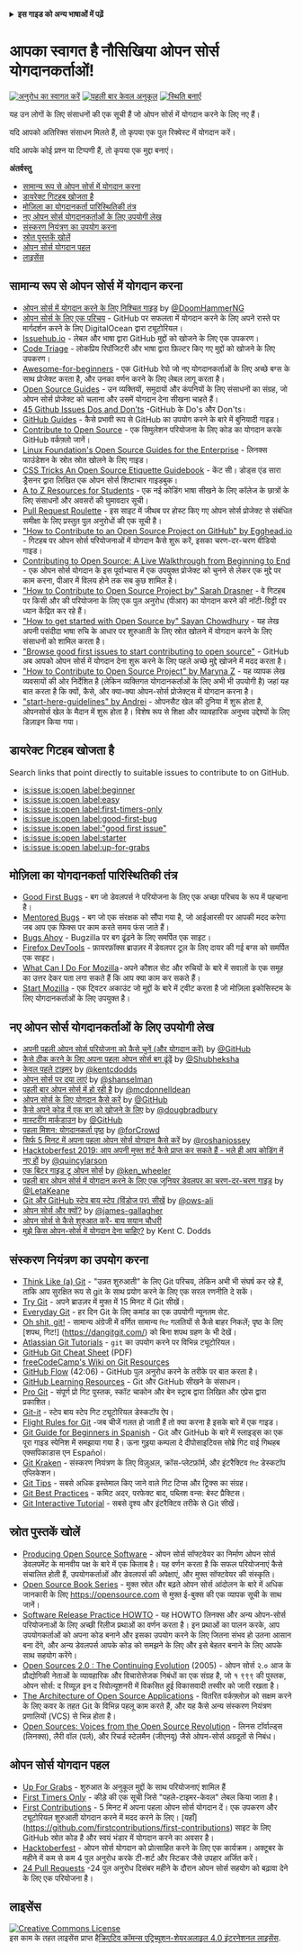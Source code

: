 <!-- Do not translate this -->
<details>
<summary>
<strong>इस गाइड को अन्य भाषाओं में पढ़ें</strong>
</summary>
    <ul>
        <li><a href="./README.md"> English </a></li>
        <li><a href="./README-CN.md"> 中文 </a></li>
        <li><a href="./README-RU.md"> русский </a></li>
        <li><a href="./README-RO.md"> Românesc </a></li>
        <li><a href="./README-IT.md"> Italiano </a></li>
        <li><a href="./README-ES.md"> Español </a></li>
        <li><a href="./README-pt-BR.md"> Português (BR) </a></li>
        <li><a href="./README-DE.md"> Deutsch </a></li>
        <li><a href="./README-GR.md"> Ελληνικά </a></li>
        <li><a href="./README-FR.md"> Français </a></li>
        <li><a href="./README-KO.md"> 한국어 </a></li>
        <li><a href="./README-JA.md"> 日本語 </a></li>
        <li><a href="./README-HI.md"> हिंदी </a></li>
    </ul>
</details>
<!-- Do not translate this -->

# आपका स्वागत है नौसिखिया ओपन सोर्स योगदानकर्ताओं!

[![अनुरोध का स्वागत करें](https://img.shields.io/badge/PRs-welcome-brightgreen.svg?style=flat)](http://makeapullrequest.com)
[![पहली बार केवल अनुकूल](https://img.shields.io/badge/first--timers--only-friendly-blue.svg)](https://www.firsttimersonly.com/)
[![स्थिति बनाएँ](https://api.travis-ci.org/freeCodeCamp/how-to-contribute-to-open-source.svg?branch=master)](https://travis-ci.org/freeCodeCamp/how-to-contribute-to-open-source)


यह उन लोगों के लिए संसाधनों की एक सूची हैं जो ओपन सोर्स में योगदान करने के लिए नए हैं।

यदि आपको अतिरिक्त संसाधन मिलते हैं, तो कृपया एक पुल रिक्वेस्ट में योगदान करें।

यदि आपके कोई प्रश्न या टिप्पणी हैं, तो कृपया एक मुद्दा बनाएं।

**अंतर्वस्तु**

- [सामान्य रूप से ओपन सोर्स में योगदान करना](#contributing-to-open-source-in-general)
- [डायरेक्ट गिटहब खोजता है](#direct-github-searches)
- [मोज़िला का योगदानकर्ता पारिस्थितिकी तंत्र](#mozillas-contributor-ecosystem)
- [नए ओपन सोर्स योगदानकर्ताओं के लिए उपयोगी लेख](#useful-articles-for-new-open-source-contributors)
- [संस्करण नियंत्रण का उपयोग करना](#using-version-control)
- [स्रोत पुस्तकें खोलें](#open-source-books)
- [ओपन सोर्स योगदान पहल](#open-source-contribution-initiatives)
- [लाइसेंस](#license)

## सामान्य रूप से ओपन सोर्स में योगदान करना
- [ओपन सोर्स में योगदान करने के लिए निश्चित गाइड](https://www.freecodecamp.org/news/the-definitive-guide-to-contributing-to-open-source-900d5f9f2282/) by [@DoomHammerNG](https://twitter.com/DoomHammerNG)
- [ओपन सोर्स के लिए एक परिचय](https://www.digitalocean.com/community/tutorial_series/an-introduction-to-open-source) - GitHub पर सफलता में योगदान करने के लिए अपने रास्ते पर मार्गदर्शन करने के लिए DigitalOcean द्वारा ट्यूटोरियल।
- [Issuehub.io](http://issuehub.io/) - लेबल और भाषा द्वारा GitHub मुद्दों को खोजने के लिए एक उपकरण।
- [Code Triage](https://www.codetriage.com/) - लोकप्रिय रिपॉजिटरी और भाषा द्वारा फ़िल्टर किए गए मुद्दों को खोजने के लिए उपकरण।
- [Awesome-for-beginners](https://github.com/MunGell/awesome-for-beginners) - एक GitHub रेपो जो नए योगदानकर्ताओं के लिए अच्छे बग्स के साथ प्रोजेक्ट करता है, और उनका वर्णन करने के लिए लेबल लागू करता है।
- [Open Source Guides](https://opensource.guide/) - उन व्यक्तियों, समुदायों और कंपनियों के लिए संसाधनों का संग्रह, जो ओपन सोर्स प्रोजेक्ट को चलाना और उसमें योगदान देना सीखना चाहते हैं।
- [45 Github Issues Dos and Don’ts](https://hackernoon.com/45-github-issues-dos-and-donts-dfec9ab4b612) -GitHub के Do's और Don'ts।
- [GitHub Guides](https://guides.github.com/) - कैसे प्रभावी रूप से GitHub का उपयोग करने के बारे में बुनियादी गाइड।
- [Contribute to Open Source](https://github.com/danthareja/contribute-to-open-source) - एक सिमुलेशन परियोजना के लिए कोड का योगदान करके GitHub वर्कफ़्लो जानें।
- [Linux Foundation's Open Source Guides for the Enterprise](https://www.linuxfoundation.org/resources/open-source-guides/) - लिनक्स फाउंडेशन के स्रोत स्रोत खोलने के लिए गाइड।
- [CSS Tricks An Open Source Etiquette Guidebook](https://css-tricks.com/open-source-etiquette-guidebook/) - केंट सी। डोड्स एंड सारा ड्रैसनर द्वारा लिखित एक ओपन सोर्स शिष्टाचार गाइडबुक।
- [A to Z Resources for Students](https://github.com/dipakkr/A-to-Z-Resources-for-Students) - एक नई कोडिंग भाषा सीखने के लिए कॉलेज के छात्रों के लिए संसाधनों और अवसरों की घुमावदार सूची।
- [Pull Request Roulette](http://www.pullrequestroulette.com/) - इस साइट में जीथब पर होस्ट किए गए ओपन सोर्स प्रोजेक्ट से संबंधित समीक्षा के लिए प्रस्तुत पुल अनुरोधों की एक सूची है।
- ["How to Contribute to an Open Source Project on GitHub" by Egghead.io](https://egghead.io/courses/how-to-contribute-to-an-open-source-project-on-github) - गिटहब पर ओपन सोर्स परियोजनाओं में योगदान कैसे शुरू करें, इसका चरण-दर-चरण वीडियो गाइड।
- [Contributing to Open Source: A Live Walkthrough from Beginning to End](https://medium.com/@kevinjin/contributing-to-open-source-walkthrough-part-0-b3dc43e6b720) - एक ओपन सोर्स योगदान के इस पूर्वाभ्यास में एक उपयुक्त प्रोजेक्ट को चुनने से लेकर एक मुद्दे पर काम करना, पीआर में विलय होने तक सब कुछ शामिल है।
- ["How to Contribute to Open Source Project by" Sarah Drasner](https://css-tricks.com/how-to-contribute-to-an-open-source-project/) - वे गिटहब पर किसी और की परियोजना के लिए एक पुल अनुरोध (पीआर) का योगदान करने की नॉटी-ग्रिट्टी पर ध्यान केंद्रित कर रहे हैं।
- ["How to get started with Open Source by" Sayan Chowdhury](https://www.hackerearth.com:443/getstarted-opensource/) - यह लेख अपनी पसंदीदा भाषा रुचि के आधार पर शुरुआती के लिए स्रोत खोलने में योगदान करने के लिए संसाधनों को शामिल करता है।
- ["Browse good first issues to start contributing to open source"](https://github.blog/2020-01-22-browse-good-first-issues-to-start-contributing-to-open-source/) - GitHub अब आपको ओपन सोर्स में योगदान देना शुरू करने के लिए पहले अच्छे मुद्दे खोजने में मदद करता है।
- ["How to Contribute to Open Source Project" by Maryna Z](https://rubygarage.org/blog/how-contribute-to-open-source-projects) - यह व्यापक लेख व्यवसायों की ओर निर्देशित है (लेकिन व्यक्तिगत योगदानकर्ताओं के लिए अभी भी उपयोगी है) जहां यह बात करता है कि क्यों, कैसे, और क्या-क्या ओपन-सोर्स प्रोजेक्ट्स में योगदान करना है।
- ["start-here-guidelines" by Andrei](https://github.com/zero-to-mastery/start-here-guidelines) - ओपनसैट खेल की दुनिया में शुरू होता है, ओपनसोर्स खेल के मैदान में शुरू होता है। विशेष रूप से शिक्षा और व्यावहारिक अनुभव उद्देश्यों के लिए डिज़ाइन किया गया।

## डायरेक्ट गिटहब खोजता है
Search links that point directly to suitable issues to contribute to on GitHub.
- [is:issue is:open label:beginner](https://github.com/search?utf8=%E2%9C%93&q=is%3Aissue+is%3Aopen+label%3Abeginner)
- [is:issue is:open label:easy](https://github.com/search?utf8=%E2%9C%93&q=is%3Aissue+is%3Aopen+label%3Aeasy)
- [is:issue is:open label:first-timers-only](https://github.com/search?utf8=%E2%9C%93&q=is%3Aissue+is%3Aopen+label%3Afirst-timers-only)
- [is:issue is:open label:good-first-bug](https://github.com/search?utf8=%E2%9C%93&q=is%3Aissue+is%3Aopen+label%3Agood-first-bug)
- [is:issue is:open label:"good first issue"](https://github.com/search?utf8=%E2%9C%93&q=is%3Aissue+is%3Aopen+label%3A"good+first+issue")
- [is:issue is:open label:starter](https://github.com/search?utf8=%E2%9C%93&q=is%3Aissue+is%3Aopen+label%3Astarter)
- [is:issue is:open label:up-for-grabs](https://github.com/search?utf8=%E2%9C%93&q=is%3Aissue+is%3Aopen+label%3Aup-for-grabs)

## मोज़िला का योगदानकर्ता पारिस्थितिकी तंत्र
- [Good First Bugs](https://bugzil.la/sw:%22[good%20first%20bug]%22&limit=0) - बग जो डेवलपर्स ने परियोजना के लिए एक अच्छा परिचय के रूप में पहचाना है।
- [Mentored Bugs](https://bugzilla.mozilla.org/buglist.cgi?quicksearch=mentor%3A%40) - बग जो एक संरक्षक को सौंपा गया है, जो आईआरसी पर आपकी मदद करेगा जब आप एक फिक्स पर काम करते समय फंस जाते हैं।
- [Bugs Ahoy](https://www.joshmatthews.net/bugsahoy/) - Bugzilla पर बग ढूंढने के लिए समर्पित एक साइट।
- [Firefox DevTools](http://firefox-dev.tools/) - फ़ायरफ़ॉक्स ब्राउज़र में डेवलपर टूल के लिए दायर की गई बग्स को समर्पित एक साइट।
- [What Can I Do For Mozilla](https://whatcanidoformozilla.org/) - अपने कौशल सेट और रुचियों के बारे में सवालों के एक समूह का उत्तर देकर पता लगा सकते हैं कि आप क्या काम कर सकते हैं।
- [Start Mozilla](https://twitter.com/StartMozilla) - एक ट्विटर अकाउंट जो मुद्दों के बारे में ट्वीट करता है जो मोज़िला इकोसिस्टम के लिए योगदानकर्ताओं के लिए उपयुक्त है।
## नए ओपन सोर्स योगदानकर्ताओं के लिए उपयोगी लेख
- [अपनी पहली ओपन सोर्स परियोजना को कैसे चुनें (और योगदान करें)](https://github.com/collections/choosing-projects) by [@GitHub](https://github.com/github)
- [कैसे ठीक करने के लिए अपना पहला ओपन सोर्स बग ढूंढें](https://www.freecodecamp.org/news/finding-your-first-open-source-project-or-bug-to-work-on-1712f651e5ba/) by [@Shubheksha](https://github.com/Shubheksha)
- [केवल पहले टाइमर](https://kentcdodds.com/blog/first-timers-only/) by [@kentcdodds](https://github.com/kentcdodds)
- [ओपन सोर्स पर दया लाएं](https://web.archive.org/web/20201009150545/https://www.hanselman.com/blog/bring-kindness-back-to-open-source) by [@shanselman](https://github.com/shanselman)
- [पहली बार ओपन सोर्स में हो रही है](https://www.nearform.com/blog/getting-into-open-source-for-the-first-time/) by [@mcdonnelldean](https://github.com/mcdonnelldean)
- [ओपन सोर्स के लिए योगदान कैसे करें](https://opensource.guide/how-to-contribute/) by [@GitHub](https://github.com/github)
- [कैसे अपने कोड में एक बग को खोजने के लिए](https://8thlight.com/blog/doug-bradbury/2016/06/29/how-to-find-bug-in-your-code.html) by [@dougbradbury](https://twitter.com/dougbradbury)
- [मास्टरींग मार्कडाउन](https://guides.github.com/features/mastering-markdown/) by [@GitHub](https://github.com/github)
- [पहला मिशन: योगदानकर्ता पृष्ठ](https://medium.com/@forCrowd/first-mission-contributors-page-df24e6e70705#.2v2g0no29) by [@forCrowd](https://github.com/forCrowd)
- [सिर्फ 5 मिनट में अपना पहला ओपन सोर्स योगदान कैसे करें](https://www.freecodecamp.org/news/how-to-make-your-first-open-source-contribution-in-just-5-minutes-aaad1fc59c9a/) by [@roshanjossey](https://github.com/Roshanjossey/)
- [Hacktoberfest 2019: आप अपनी मुफ्त शर्ट कैसे प्राप्त कर सकते हैं - भले ही आप कोडिंग में नए हों](https://www.freecodecamp.org/news/hacktoberfest-2018-how-you-can-get-your-free-shirt-even-if-youre-new-to-coding-96080dd0b01b/) by [@quincylarson](https://www.freecodecamp.org/news/author/quincylarson/)
- [एक बिटर गाइड टू ओपन सोर्स](https://medium.com/codezillas/a-bitter-guide-to-open-source-a8e3b6a3c1c4) by [@ken_wheeler](https://medium.com/@ken_wheeler)
- [पहली बार ओपन सोर्स में योगदान करने के लिए एक जूनियर डेवलपर का चरण-दर-चरण गाइड](https://hackernoon.com/contributing-to-open-source-the-sharks-are-photoshopped-47e22db1ab86) by [@LetaKeane](https://hackernoon.com/u/letakeane)
- [Git और GitHub स्टेप बाय स्टेप (विंडोज पर) सीखें](https://medium.com/illumination/path-to-learning-git-and-github-be93518e06dc) by [@ows-ali](https://medium.com/@ows_ali)
- [ओपन सोर्स और क्यों?](https://careerkarma.com/blog/open-source-projects-for-beginners/) by [@james-gallagher](https://careerkarma.com/blog/author/jamesgallagher/)
- [ओपन सोर्स से कैसे शुरुआत करें- बाय सयान चौधरी](https://www.hackerearth.com/getstarted-opensource/)
- [मुझे किस ओपन-सोर्स में योगदान देना चाहिए?](https://kentcdodds.com/blog/what-open-source-project-should-i-contribute-to/) by Kent C. Dodds

## संस्करण नियंत्रण का उपयोग करना
- [Think Like (a) Git](http://think-like-a-git.net/) - "उन्नत शुरुआती" के लिए Git परिचय, लेकिन अभी भी संघर्ष कर रहे हैं, ताकि आप सुरक्षित रूप से git के साथ प्रयोग करने के लिए एक सरल रणनीति दे सकें।
- [Try Git](https://try.github.io/) - अपने ब्राउज़र में मुफ्त में 15 मिनट में Git सीखें।
- [Everyday Git](https://git-scm.com/docs/giteveryday) - हर दिन Git के लिए कमांड का एक उपयोगी न्यूनतम सेट.
- [Oh shit, git!](https://ohshitgit.com/) - सामान्य अंग्रेजी में वर्णित सामान्य `गिट` गलतियों से कैसे बाहर निकलें; पृष्ठ के लिए [शपथ, गिट!] (https://dangitgit.com/) को बिना शपथ ग्रहण के भी देखें।
- [Atlassian Git Tutorials](https://www.atlassian.com/git/tutorials) - `git` का उपयोग करने पर विभिन्न ट्यूटोरियल।
- [GitHub Git Cheat Sheet](https://education.github.com/git-cheat-sheet-education.pdf) (PDF)
- [freeCodeCamp's Wiki on Git Resources](https://forum.freecodecamp.org/t/wiki-git-resources/13136)
- [GitHub Flow](https://www.youtube.com/watch?v=juLIxo42A_s) (42:06) - GitHub पुल अनुरोध करने के तरीके पर बात करता है।
- [GitHub Learning Resources](https://docs.github.com/en/free-pro-team@latest/github/getting-started-with-github/git-and-github-learning-resources) - Git और GitHub सीखने के संसाधन।
- [Pro Git](https://git-scm.com/book/en/v2) - संपूर्ण प्रो गिट पुस्तक, स्कॉट चाकोन और बेन स्ट्राब द्वारा लिखित और एप्रेस द्वारा प्रकाशित।
- [Git-it](https://github.com/jlord/git-it-electron) - स्टेप बाय स्टेप गिट ट्यूटोरियल डेस्कटॉप ऐप।
- [Flight Rules for Git](https://github.com/k88hudson/git-flight-rules) -जब चीजें गलत हो जाती हैं तो क्या करना है इसके बारे में एक गाइड।
- [Git Guide for Beginners in Spanish](https://platzi.github.io/git-slides/#/) - Git और GitHub के बारे में स्लाइड्स का एक पूरा गाइड स्पेनिश में समझाया गया है। ऊना गुइया कम्पला दे दीपोसाइटिवस सोब्रे गिट वाई गिथहब एक्सपिकाडास एन Español।
- [Git Kraken](https://www.gitkraken.com/git-client) - संस्करण नियंत्रण के लिए विज़ुअल, क्रॉस-प्लेटफ़ॉर्म, और इंटरैक्टिव `गिट` डेस्कटॉप एप्लिकेशन।
- [Git Tips](https://github.com/git-tips/tips) - सबसे अधिक इस्तेमाल किए जाने वाले गिट टिप्स और ट्रिक्स का संग्रह।
- [Git Best Practices](https://sethrobertson.github.io/GitBestPractices/) - कमिट अदर, परफेक्ट बाद, पब्लिश वन्स: बेस्ट प्रैक्टिस।
- [Git Interactive Tutorial](https://learngitbranching.js.org/) - सबसे दृश्य और इंटरैक्टिव तरीके से Git सीखें।

## स्रोत पुस्तकें खोलें
- [Producing Open Source Software](https://producingoss.com/) - ओपन सोर्स सॉफ्टवेयर का निर्माण ओपन सोर्स डेवलपमेंट के मानवीय पक्ष के बारे में एक किताब है। यह वर्णन करता है कि सफल परियोजनाएं कैसे संचालित होती हैं, उपयोगकर्ताओं और डेवलपर्स की अपेक्षाएं, और मुफ्त सॉफ्टवेयर की संस्कृति।
- [Open Source Book Series](https://opensource.com/resources/ebooks) - मुक्त स्रोत और बढ़ते ओपन सोर्स आंदोलन के बारे में अधिक जानकारी के लिए https://opensource.com से मुफ्त ई-बुक्स की एक व्यापक सूची के साथ जानें।
- [Software Release Practice HOWTO](https://en.tldp.org/HOWTO/Software-Release-Practice-HOWTO/) - यह HOWTO लिनक्स और अन्य ओपन-सोर्स परियोजनाओं के लिए अच्छी रिलीज प्रथाओं का वर्णन करता है। इन प्रथाओं का पालन करके, आप उपयोगकर्ताओं को अपना कोड बनाने और इसका उपयोग करने के लिए जितना संभव हो उतना आसान बना देंगे, और अन्य डेवलपर्स आपके कोड को समझने के लिए और इसे बेहतर बनाने के लिए आपके साथ सहयोग करेंगे।
- [Open Sources 2.0 : The Continuing Evolution](https://archive.org/details/opensources2.000diborich) (2005) - ओपन सोर्स २.० आज के प्रौद्योगिकी नेताओं के व्यावहारिक और विचारोत्तेजक निबंधों का एक संग्रह है, जो १ ९९९ की पुस्तक, ओपन सोर्स: द रिव्यूज़ इन द रिवोल्यूशनरी में विकसित हुई विकासवादी तस्वीर को जारी रखता है।
- [The Architecture of Open Source Applications](http://www.aosabook.org/en/git.html) - वितरित वर्कफ़्लोज़ को सक्षम करने के लिए कवर के तहत Git के विभिन्न पहलू काम करते हैं, और यह कैसे अन्य संस्करण नियंत्रण प्रणालियों (VCS) से भिन्न होता है।
- [Open Sources: Voices from the Open Source Revolution](https://www.oreilly.com/openbook/opensources/book/) - लिनस टॉर्वाल्ड्स (लिनक्स), लैरी वॉल (पर्ल), और रिचर्ड स्टेलमैन (जीएनयू) जैसे ओपन-सोर्स अग्रदूतों से निबंध।

## ओपन सोर्स योगदान पहल
- [Up For Grabs](https://up-for-grabs.net/) - शुरुआत के अनुकूल मुद्दों के साथ परियोजनाएं शामिल हैं
- [First Timers Only](https://www.firsttimersonly.com/) - कीड़े की एक सूची जिसे "पहले-टाइमर-केवल" लेबल किया जाता है।
- [First Contributions](https://firstcontributions.github.io/) - 5 मिनट में अपना पहला ओपन सोर्स योगदान दें। एक उपकरण और ट्यूटोरियल शुरुआती योगदान करने में मदद करने के लिए। [यहाँ] (https://github.com/firstcontributions/first-contributions) साइट के लिए GitHub स्रोत कोड है और स्वयं भंडार में योगदान करने का अवसर है।
- [Hacktoberfest](https://hacktoberfest.digitalocean.com/) - ओपन सोर्स योगदान को प्रोत्साहित करने के लिए एक कार्यक्रम। अक्टूबर के महीने में कम से कम 4 पुल अनुरोध करके टी-शर्ट और स्टिकर जैसे उपहार अर्जित करें।
- [24 Pull Requests](https://24pullrequests.com) -24 पुल अनुरोध दिसंबर महीने के दौरान ओपन सोर्स सहयोग को बढ़ावा देने के लिए एक परियोजना है।

## लाइसेंस
<a rel="license" href="https://creativecommons.org/licenses/by-sa/4.0/"><img alt="Creative Commons License" style="border-width:0" src="https://licensebuttons.net/l/by-sa/4.0/88x31.png" /></a><br />इस काम के तहत लाइसेंस प्राप्त है<a rel="license" href="https://creativecommons.org/licenses/by-sa/4.0/">क्रिएटिव कॉमन्स एट्रिब्यूशन-शेयरअलाइल 4.0 इंटरनेशनल लाइसेंस</a>.
